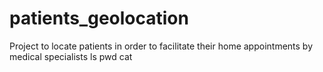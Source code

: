 # patients_geolocation
Project to locate patients in order to facilitate their home appointments by medical specialists
ls
pwd
cat
